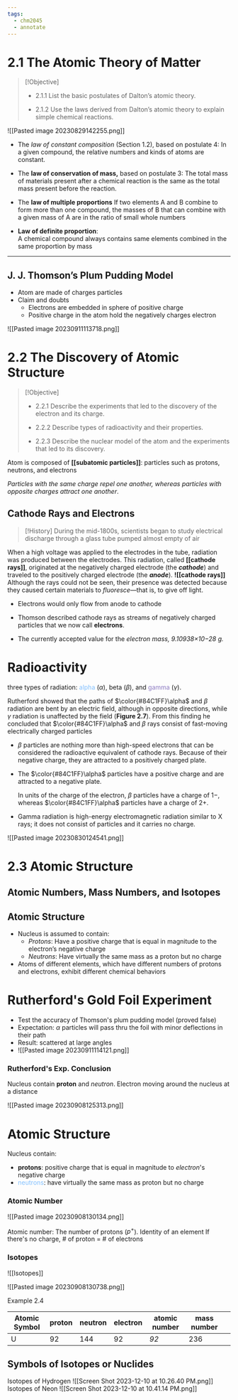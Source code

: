 ```yaml
---
tags:
  - chm2045
  - annotate
---
```





#  2.1 The Atomic Theory of Matter

> [!Objective]
> - 2.1.1 List the basic postulates of Dalton’s atomic theory.
>     
> - 2.1.2 Use the laws derived from Dalton’s atomic theory to explain simple chemical reactions.

![[Pasted image 20230829142255.png]]


- The _law of constant composition_ (Section 1.2), based on postulate 4:
    In a given compound, the relative numbers and kinds of atoms are constant.

- The **law of conservation of mass,** based on postulate 3:
    The total mass of materials present after a chemical reaction is the same as the total mass present before the reaction.

- The **law of multiple proportions**
     If two elements A and B combine to form more than one compound, the masses of B that can combine with a given mass of A are in the ratio of small whole numbers

- **Law of definite proportion**:  
	A chemical compound always contains same elements combined in the same proportion by mass  

---
## J. J. Thomson’s Plum Pudding Model
- Atom are made of charges particles
- Claim and doubts
	- Electrons are embedded in sphere of positive charge
	- Positive charge in the atom hold the negatively charges electron

![[Pasted image 20230911113718.png]]

# 2.2 The Discovery of Atomic Structure

> [!Objective]
> - 2.2.1 Describe the experiments that led to the discovery of the electron and its charge.
>     
> - 2.2.2 Describe types of radioactivity and their properties.
>     
> - 2.2.3 Describe the nuclear model of the atom and the experiments that led to its discovery.

Atom is composed of **[[subatomic particles]]**: particles such as protons, neutrons, and electrons 

_Particles with the same charge repel one another, whereas particles with opposite charges attract one another_.

## Cathode Rays and Electrons

> [!History]
> During the mid-1800s, scientists began to study electrical discharge through a glass tube pumped almost empty of air

When a high voltage was applied to the electrodes in the tube, radiation was produced between the electrodes. This radiation, called **[[cathode rays]]**, originated at the negatively charged electrode (the **_cathode_**) and traveled to the positively charged electrode (the **_anode_**).
**![[cathode rays]]**
Although the rays could not be seen, their presence was detected because they caused certain materials to _fluoresce_—that is, to give off light.

- Electrons would only flow from anode to cathode

- Thomson described cathode rays as streams of negatively charged particles that we now call **electrons**.
- The currently accepted value for the _electron mass, 9.10938×10−28 g._

# Radioactivity
three types of radiation: <font color =#84C1FF> alpha </font> ($\alpha$), beta ($\beta$), and <font color =8E7CC3 > gamma</font> ($\gamma$).

Rutherford showed that the paths of $\color{#84C1FF}\alpha$ and $\beta$ radiation are bent by an electric field, although in opposite directions, while $\gamma$ radiation is unaffected by the field (**Figure 2.7**). From this finding he concluded that $\color{#84C1FF}\alpha$ and $\beta$ rays consist of fast-moving electrically charged particles

- $\beta$  particles are nothing more than high-speed electrons that can be considered the radioactive equivalent of cathode rays. Because of their negative charge, they are attracted to a positively charged plate. 

- The $\color{#84C1FF}\alpha$ particles have a positive charge and are attracted to a negative plate. 

	In units of the charge of the electron, $\beta$   particles have a charge of 1−, whereas $\color{#84C1FF}\alpha$ particles have a charge of 2+. 

- Gamma radiation is high-energy electromagnetic radiation similar to X rays; it does not consist of particles and it carries no charge.

![[Pasted image 20230830124541.png]]


# 2.3 Atomic Structure
## Atomic Numbers, Mass Numbers, and Isotopes

## Atomic Structure
- Nucleus is assumed to contain:  
	- _Protons_: Have a positive charge that is equal in magnitude to the electron’s negative charge  
	- _Neutrons_: Have virtually the same mass as a proton but no charge  
- Atoms of different elements, which have different numbers of protons and electrons, exhibit different chemical behaviors
# Rutherford's Gold Foil Experiment

- Test the accuracy of Thomson's plum pudding model (proved false)
- Expectation: $\alpha$ particles will pass thru the foil with minor deflections in their path
- Result: scattered at large angles
- ![[Pasted image 20230911114121.png]]
### Rutherford's Exp. Conclusion
Nucleus contain **proton** and _neutron_. Electron moving around the nucleus at a distance

![[Pasted image 20230908125313.png]]
# Atomic Structure
Nucleus contain:
- **protons**: positive charge that is equal in magnitude to _electron_'s negative charge
- <font color = #84C1FF> neutrons</font>: have virtually the same mass as proton but no charge
### Atomic Number
![[Pasted image 20230908130134.png]]

Atomic number: The number of protons ($p^{+}$). Identity of an element
If there's no charge, # of proton = # of electrons
### Isotopes

![[Isotopes]]

![[Pasted image 20230908130738.png]]

Example 2.4

| Atomic Symbol | proton | neutron | electron | atomic number | mass number |     |
| ------------- | ------ | ------- | -------- | ------------- | ----------- | --- |
| U             | 92     | 144     | 92       | _92_          | 236          |

## Symbols of Isotopes or Nuclides
Isotopes of Hydrogen
![[Screen Shot 2023-12-10 at 10.26.40 PM.png]]
Isotopes of Neon
![[Screen Shot 2023-12-10 at 10.41.14 PM.png]]